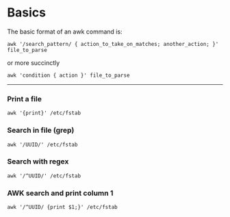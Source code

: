 # Basics
The basic format of an awk command is:

```
awk '/search_pattern/ { action_to_take_on_matches; another_action; }' file_to_parse
```
or more succinctly
```
awk 'condition { action }' file_to_parse
```

----------------------------

### Print a file
```
awk '{print}' /etc/fstab
```

### Search in file (grep)
```
awk '/UUID/' /etc/fstab
```

### Search with regex
```
awk '/^UUID/' /etc/fstab
```

### AWK search and print column 1
```
awk '/^UUID/ {print $1;}' /etc/fstab
```


